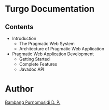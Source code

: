 Turgo Documentation
===================

Contents
--------
* Introduction
	*	The Pragmatic Web System
	*	Architecture of Pragmatic Web Application
* Pragmatic Web Application Development
	*	Getting Started
	*	Complete Features
	*	Javadoc API

Author
======

[Bambang Purnomosidi D. P.](http://bpdp.name)
